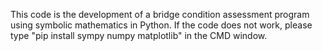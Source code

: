This code is the development of a bridge condition assessment program using symbolic mathematics in Python.
If the code does not work, please type "pip install sympy numpy matplotlib" in the CMD window.
